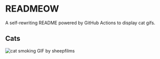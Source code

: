 # READMEOW

A self-rewriting README powered by GitHub Actions to display cat gifs.

## Cats

![cat smoking GIF by sheepfilms](https://media0.giphy.com/media/l0ExdMHUDKteztyfe/200.gif?cid=9acd02daycouh9nrg5zzyu81onpfe8ktrwzdn78iirf5dc3x&ep=v1_gifs_search&rid=200.gif&ct=g)
